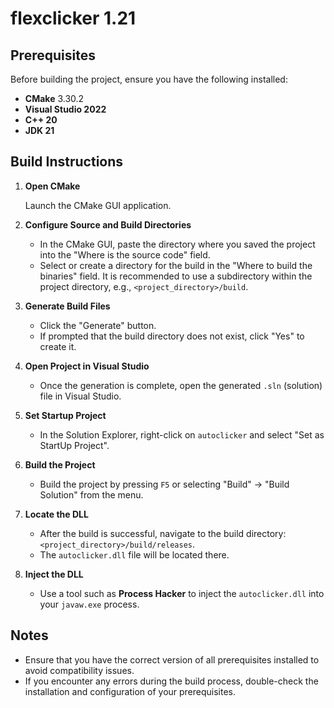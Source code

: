 # flexclicker 1.21

## Prerequisites

Before building the project, ensure you have the following installed:

- **CMake** 3.30.2
- **Visual Studio 2022**
- **C++ 20**
- **JDK 21**

## Build Instructions

1. **Open CMake**

   Launch the CMake GUI application.

2. **Configure Source and Build Directories**

    - In the CMake GUI, paste the directory where you saved the project into the "Where is the source code" field.
    - Select or create a directory for the build in the "Where to build the binaries" field. It is recommended to use a subdirectory within the project directory, e.g., `<project_directory>/build`.

3. **Generate Build Files**

    - Click the "Generate" button.
    - If prompted that the build directory does not exist, click "Yes" to create it.

4. **Open Project in Visual Studio**

    - Once the generation is complete, open the generated `.sln` (solution) file in Visual Studio.

5. **Set Startup Project**

    - In the Solution Explorer, right-click on `autoclicker` and select "Set as StartUp Project".

6. **Build the Project**

    - Build the project by pressing `F5` or selecting "Build" -> "Build Solution" from the menu.

7. **Locate the DLL**

    - After the build is successful, navigate to the build directory: `<project_directory>/build/releases`.
    - The `autoclicker.dll` file will be located there.

8. **Inject the DLL**

    - Use a tool such as **Process Hacker** to inject the `autoclicker.dll` into your `javaw.exe` process.

## Notes

- Ensure that you have the correct version of all prerequisites installed to avoid compatibility issues.
- If you encounter any errors during the build process, double-check the installation and configuration of your prerequisites.
